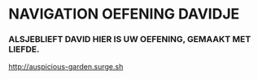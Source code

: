 # NAVIGATION OEFENING DAVIDJE

### ALSJEBLIEFT DAVID HIER IS UW OEFENING, GEMAAKT MET LIEFDE.

http://auspicious-garden.surge.sh
